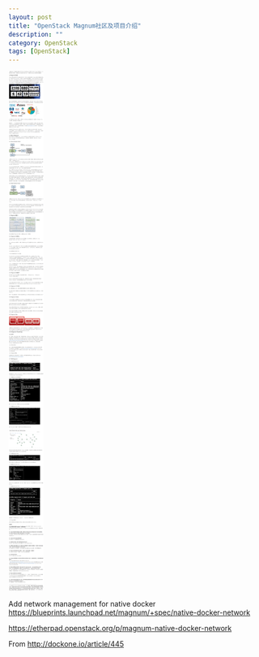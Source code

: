 ```yaml
---
layout: post
title: "OpenStack Magnum社区及项目介绍"
description: ""
category: OpenStack
tags: [OpenStack]
---
```


![](/images/magnum.png)

Add network management for native docker <https://blueprints.launchpad.net/magnum/+spec/native-docker-network>

<https://etherpad.openstack.org/p/magnum-native-docker-network>

From http://dockone.io/article/445
